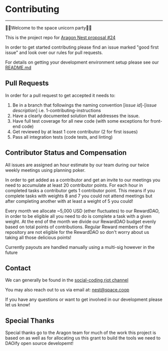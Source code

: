 # Contributing
---

🦄🚀Welcome to the space unicorn party🚀🦄

This is the project repo for [Aragon Nest proposal #24](https://github.com/aragon/nest/pull/24)

In order to get started contributing please find an issue marked "good first issue" and look over our rules for pull requests.

For details on getting your development environment setup please see our [README.md](https://github.com/Giveth/planning-app/blob/master/README.md)


## Pull Requests

In order for a pull request to get accepted it needs to:

1. Be in a branch that followings the naming convention [*issue id*]-[*issue description*] i.e. 1-contributing-instructions
2. Have a clearly documented solution that addresses the issue.
3. Have full test coverage for all new code (with some exceptions for front-end code)
4. Get reviewed by at least 1 core contributor (2 for first issues)
5. Pass all integration tests (code tests, and linting)

## Contributor Status and Compensation

All issues are assigned an hour estimate by our team during our twice weekly meetings using planning poker.

In order to get added as a contributor and get an invite to our meetings you need to accumulate at least 20 contributor points. For each hour in completed tasks a contributor gets 1 contributor point. This means if you complete tasks with weights 8 and 7 you could not attend meetings but after completing another with at least a weight of 5 you could!

Every month we allocate ~5,000 USD (ether fluctuates) to our RewardDAO, in order to be eligible all you need to do is complete a task with a given weight. At the end of the month we divide our RewardDAO budget evenly based on total points of contributions. Regular Reward members of the repository are not eligible for the RewardDAO so don't worry about us taking all those delicious points!

Currently payouts are handled manually using a multi-sig however in the future

## Contact

We can generally be found in the [social-coding riot channel](https://riot.im/app/#/room/#social-coding:matrix.org)

You may also reach out to us via email at: nest@space.coop

If you have any questions or want to get involved in our development please let us know!

## Special Thanks

Special thanks go to the Aragon team for much of the work this project is based on as well as for allocating us this grant to build the tools we need to DAOify open source developemt!